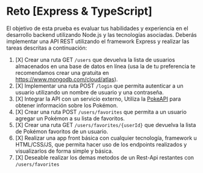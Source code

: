 # Reto [Express & TypeScript]

El objetivo de esta prueba es evaluar tus habilidades y 
experiencia en el desarrollo backend utilizando Node.js 
y las tecnologías asociadas. Deberás implementar una API 
REST utilizando el framework Express y realizar las 
tareas descritas a continuación:

1. [X] Crear una ruta GET `/users` que devuelva la lista de 
usuarios almacenados en una base de datos en línea (usa 
la de tu preferencia te recomendamos crear una gratuita 
en https://www.mongodb.com/cloud/atlas).
2. [X] Implementar una ruta POST `/login` que permita 
autenticar a un usuario utilizando un nombre de usuario 
y una contraseña.
3. [X] Integrar la API con un servicio externo, Utiliza la 
[PokeAPI](https://pokeapi.co/docs/v2) para obtener 
información sobre los Pokémon.
4. [X] Crear una ruta POST `/users/favorites` que permita a 
un usuario agregar un Pokémon a su lista de favoritos.
5. [X] Crear una ruta GET `/users/favorites/{userId}` que 
devuelva la lista de Pokémon favoritos de un usuario.
6. [X] Realizar una app front básica con cualquier 
tecnología, framework u HTML/CSS/JS, que permita hacer 
uso de los endpoints realizados y visualizarlos de forma 
simple y básica.
7. [X] Deseable realizar los demas metodos de un Rest-Api 
restantes con `/users/favorites`
